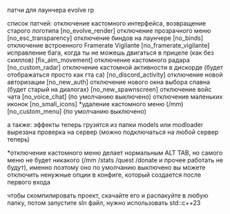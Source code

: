 патчи для лаунчера evolve rp

список патчей:
отключение кастомного интерфейса, возвращение старого логотипа [no_evolve_render]
отключение прозрачного меню [no_esc_transparency]
отключение биндов на лаунчере [no_binds]
отключение встроенного Framerate Vigilante [no_framerate_vigilante]
исправление бага, когда ты не можешь двигаться в прицеле (как без скиллов) [fix_aim_movement]
отключение кастомного радара [no_custom_radar]
отключение кастомной активности в дискорде (будет отображаться просто как гта са) [no_discord_activity]
отключение новой авторизации [no_new_auth]
отключение нового окна выбора спавна (будет старый на диалогах) [no_new_spawnscreen]
отключение войс чата [no_voice_chat] (по умолчанию выключено)
отключение маленьких иконок [no_small_icons]
*удаление кастомного меню (/mm) [no_custom_menu] (по умолчанию выключено)


а также:
эффекты теперь грузятся из папки models или modloader
вырезана проверка на сервер (можно подключаться на любой сервер теперь)


*отключение кастомного меню делает нормальным ALT TAB, но самого меню не будет никакого (/mm /stats /quest /donate и прочее работать не будут), именно поэтому оно по умолчанию выключено
вы можете отключить ненужные опции в конфиге, который создается после первого входа

чтобы скомпилировать проект, скачайте его и распакуйте в любую папку, потом запустите sln файл, нужно использовать std::c++23
